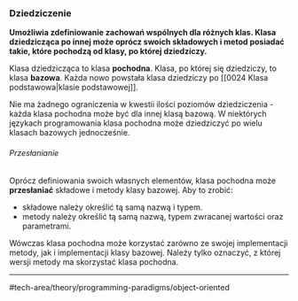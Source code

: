 ### Dziedziczenie
**Umożliwia zdefiniowanie zachowań wspólnych dla różnych klas. Klasa dziedzicząca po innej może oprócz swoich składowych i metod posiadać takie, które pochodzą od klasy, po której dziedziczy.**

Klasa dziedzicząca to klasa __pochodna__.
Klasa, po której się dziedziczy, to klasa __bazowa__.
Każda nowo powstała klasa dziedziczy po [[0024 Klasa podstawowa|klasie podstawowej]].

Nie ma żadnego ograniczenia w kwestii ilości poziomów dziedziczenia - każda klasa pochodna może być dla innej klasą bazową. 
W niektórych językach programowania klasa pochodna może dziedziczyć po wielu klasach bazowych jednocześnie.
###### Przesłanianie
Oprócz definiowania swoich własnych elementów, klasa pochodna może __przesłaniać__ składowe i metody klasy bazowej. Aby to zrobić:
- składowe należy określić tą samą nazwą i typem.
- metody należy określić tą samą nazwą, typem zwracanej wartości oraz parametrami.

Wówczas klasa pochodna może korzystać zarówno ze swojej implementacji metody, jak i implementacji klasy bazowej. Należy tylko oznaczyć, z której wersji metody ma skorzystać klasa pochodna.



---
#tech-area/theory/programming-paradigms/object-oriented 